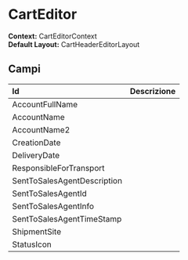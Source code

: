 # CartEditor

**Context:** CartEditorContext  
**Default Layout:** CartHeaderEditorLayout

## Campi

| Id | Descrizione |
| :--- | :--- |
| AccountFullName |  |
| AccountName |  |
| AccountName2 |  |
| CreationDate |  |
| DeliveryDate |  |
| ResponsibleForTransport |  |
| SentToSalesAgentDescription |  |
| SentToSalesAgentId |  |
| SentToSalesAgentInfo |  |
| SentToSalesAgentTimeStamp |  |
| ShipmentSite |  |
| StatusIcon |  |

